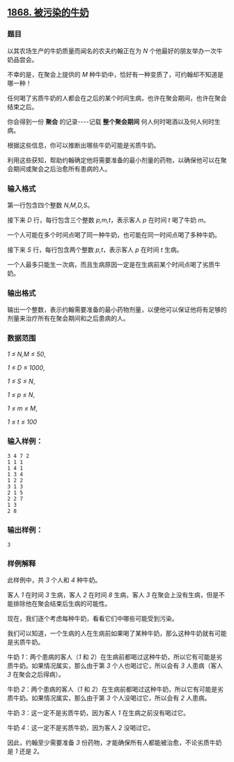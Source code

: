 ## [1868. 被污染的牛奶](https://www.acwing.com/problem/content/1870/)

### 题目

以其农场生产的牛奶质量而闻名的农夫约翰正在为 *N* 个他最好的朋友举办一次牛奶品尝会。

不幸的是，在聚会上提供的 *M* 种牛奶中，恰好有一种变质了，可约翰却不知道是哪一种！

任何喝了劣质牛奶的人都会在之后的某个时间生病，也许在聚会期间，也许在聚会结束之后。

你会得到一份 **聚会** 的记录----记载 **整个聚会期间** 何人何时喝酒以及何人何时生病。

根据这些信息，你可以推断出哪些牛奶可能是劣质牛奶。

利用这些获知，帮助约翰确定他将需要准备的最小剂量的药物，以确保他可以在聚会期间或聚会之后治愈所有患病的人。

### 输入格式

第一行包含四个整数 *N,M,D,S*。

接下来 *D* 行，每行包含三个整数 *p,m,t*，表示客人 *p* 在时间 *t* 喝了牛奶 *m*。

一个人可能在多个时间点喝了同一种牛奶，也可能在同一时间点喝了多种牛奶。

接下来 *S* 行，每行包含两个整数 *p,t*，表示客人 *p* 在时间 *t* 生病。

一个人最多只能生一次病，而且生病原因一定是在生病前某个时间点喝了劣质牛奶。

### 输出格式

输出一个整数，表示约翰需要准备的最小药物剂量，以便他可以保证他将有足够的剂量来治疗所有在聚会期间和之后患病的人。

### 数据范围

*1 ≤ N,M ≤ 50*,

*1 ≤ D ≤ 1000*,

*1 ≤ S ≤ N*,

*1 ≤ p ≤ N*,

*1 ≤ m ≤ M*,

*1 ≤ t ≤ 100*

### 输入样例：

```
3 4 7 2
1 1 1
1 4 1
1 3 4
1 2 2
3 1 3
2 1 5
2 2 7
1 3
2 8
```

### 输出样例：

```
3
```

### 样例解释

此样例中，共 *3* 个人和 *4* 种牛奶。

客人 *1* 在时间 *3* 生病，客人 *2* 在时间 *8* 生病，客人 *3* 在聚会上没有生病，但是不能排除他在聚会结束后生病的可能性。

现在，我们逐个考虑每种牛奶，看看它们中哪些可能受到污染。

我们可以知道，一个生病的人在生病前如果喝了某种牛奶，那么这种牛奶就有可能是劣质牛奶。

牛奶 *1*：两个患病的客人（*1* 和 *2*）在生病前都喝过这种牛奶，所以它有可能是劣质牛奶。如果情况属实，那么由于第 *3* 个人也喝过它，所以会有 *3* 人患病（客人 *3* 在聚会之后得病）。

牛奶 *2*：两个患病的客人（*1* 和 *2*）在生病前都喝过这种牛奶，所以它有可能是劣质牛奶。如果情况属实，那么由于第 *3* 个人没喝过它，所以会有 *2* 人患病。

牛奶 *3*：这一定不是劣质牛奶，因为客人 *1* 在生病之前没有喝过它。

牛奶 *4*：这一定不是劣质牛奶，因为客人 *2* 没喝过它。

因此，约翰至少需要准备 *3* 份药物，才能确保所有人都能被治愈，不论劣质牛奶是 *1* 还是 *2*。
